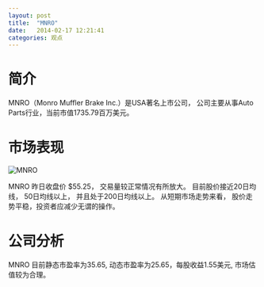 ```yaml
---
layout: post
title:  "MNRO"
date:   2014-02-17 12:21:41
categories: 观点
---
```


# 简介
MNRO（Monro Muffler Brake Inc.）是USA著名上市公司，
公司主要从事Auto Parts行业，当前市值1735.79百万美元。

# 市场表现

![MNRO](http://finviz.com/chart.ashx?t=MNRO&ty=c&ta=1&p=d&s=l)

MNRO 昨日收盘价 $55.25，
交易量较正常情况有所放大。
目前股价接近20日均线，
50日均线以上，
并且处于200日均线以上。
从短期市场走势来看，
股价走势平稳，投资者应减少无谓的操作。

# 公司分析
MNRO 目前静态市盈率为35.65, 动态市盈率为25.65，每股收益1.55美元,
市场估值较为合理。

